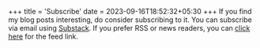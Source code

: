 +++
title = 'Subscribe'
date = 2023-09-16T18:52:32+05:30
+++
If you find my blog posts interesting, do consider subscribing to it. You can subscribe via email using [Substack](https://knowkomal.substack.com/). If you prefer RSS or news readers, you can [click here](https://kom.al/index.xml) for the feed link.